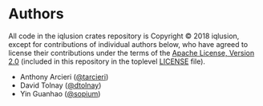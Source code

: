 # Authors

All code in the iqlusion crates repository is Copyright © 2018 iqlusion, except
for contributions of individual authors below, who have agreed to license their
contributions under the terms of the [Apache License, Version 2.0]
(included in this repository in the toplevel [LICENSE] file).

[Apache License, Version 2.0]: https://www.apache.org/licenses/LICENSE-2.0
[LICENSE]: https://github.com/iqlusioninc/crates/blob/master/LICENSE

* Anthony Arcieri ([@tarcieri](https://github.com/tarcieri))
* David Tolnay ([@dtolnay](https://github.com/dtolnay))
* Yin Guanhao ([@sopium](https://github.com/sopium))

